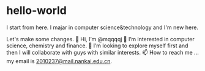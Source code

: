 # hello-world
I start from here.
I majar in computer science&technology and I'm new here.

Let's make some changes.
👋 Hi, I’m @mqqqqj
👀 I’m interested in computer science, chemistry and finance.
💞️ I’m looking to explore myself first and then I will collaborate with guys with similar interests.
📫 How to reach me ... my email is 2010237@mail.nankai.edu.cn.
